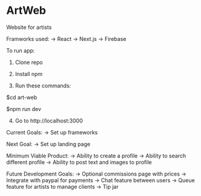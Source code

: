 # ArtWeb
Website for artists

Framworks used: 
-> React 
-> Next.js
-> Firebase

To run app:
1) Clone repo 

2) Install npm

3) Run these commands:

$cd art-web  

$npm run dev

4) Go to http://localhost:3000

Current Goals: 
-> Set up frameworks 

Next Goal: 
-> Set up landing page 

Minimum Viable Product:
-> Ability to create a profile
-> Ability to search different profile
-> Ability to post text and images to profile

Future Development Goals: 
-> Optional commissions page with prices
-> Integrate with paypal for payments
-> Chat feature between users
-> Queue feature for artists to manage clients 
-> Tip jar